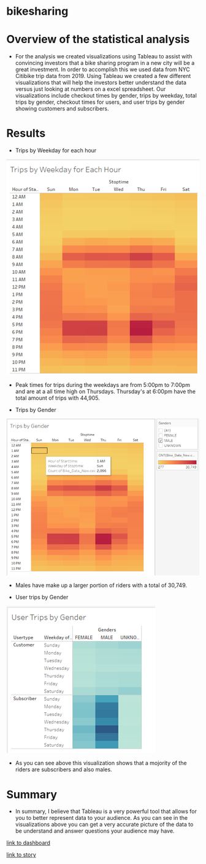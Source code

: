 # bikesharing

# Overview of the statistical analysis
- For the analysis we created visualizations using Tableau to assist with convincing investors that a bike sharing program in a new city will be a great investment. In order to accomplish this we used data from NYC Citibike trip data from 2019. Using Tableau we created a few different visualizations that will help the investors better understand the data versus just looking at numbers on a excel spreadsheet. Our visualizations include checkout times by gender, trips by weekday, total trips by gender, checkout times for users, and user trips by gender showing customers and subscribers. 

# Results
- Trips by Weekday for each hour

![](Resources/tripsbyweekday.PNG)
- Peak times for trips during the weekdays are from 5:00pm to 7:00pm and are at a all time high on Thursdays. Thursday's at 6:00pm have the total amount of trips with 44,905. 

- Trips by Gender

![](Resources/tripsbygender.PNG)
- Males have make up a larger portion of riders with a total of 30,749. 

- User trips by Gender

![](Resources/usertripsbygender.PNG)
- As you can see above this visualization shows that a mojority of the riders are subscribers and also males. 

# Summary
- In summary, I believe that Tableau is a very powerful tool that allows for you to better represent data to your audience. As you can see in the visualizations above you can get a very accurate picture of the data to be understand and answer questions your audience may have.

[link to dashboard](https://public.tableau.com/app/profile/erik5653/viz/NYC_Citibike_Dashboard_16532516421440/Dashboard1)


[link to story](https://public.tableau.com/app/profile/erik5653/viz/NYC_Citibike_Story_16532518739240/NYCCitibikeStory)

